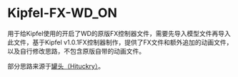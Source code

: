 # Kipfel-FX-WD_ON
用于给Kipfel使用的开启了WD的原版FX控制器文件，需要先导入模型文件再导入此文件，基于Kipfel v1.0.1FX控制器制作，提供了FX文件和额外追加的动画文件，以及自行修改思路，不包含原版自带的动画文件。

部分思路来源于[罐头（Hituckry）](https://twitter.com/Hituckry)。
